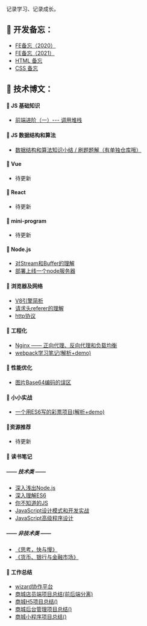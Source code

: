 记录学习、记录成长。

## :memo: 开发备忘：

* [FE备忘（2020）](https://github.com/xszi/blog/issues/7)
* [FE备忘（2021）](https://github.com/xszi/blog/issues/7)
* [HTML 备忘](https://github.com/xszi/blog/issues/16)
* [CSS 备忘](https://github.com/xszi/blog/issues/6)

## :memo: 技术博文：

#### :seedling: JS 基础知识

* [前端进阶（一）--- 调用堆栈](https://juejin.im/post/5bfb4af1e51d4574b133d1e3)

#### :seedling: JS 数据结构和算法

* [数据结构和算法知识小结 / 刷题题解（有单独仓库哦）](https://github.com/xszi/fe-interview/tree/master/algorithm)

#### :seedling: Vue

* 待更新

#### :seedling: React

* 待更新

#### :seedling: mini-program

* 待更新

#### :seedling: Node.js
* [对Stream和Buffer的理解](https://github.com/xszi/blog/issues/5)
* [部署上线一个node服务器](https://juejin.im/post/6844904002732343304)

#### :seedling: 浏览器及网络

* [V8引擎简析](https://juejin.im/post/5e0d40326fb9a0483e475543)
* [请求头referer的理解](https://github.com/xszi/blog/issues/3)
* [http协议](https://github.com/xszi/node/issues/13)

#### :seedling: 工程化
* [Nginx —— 正向代理、反向代理和负载均衡](https://github.com/xszi/node/issues/12)
* [webpack学习笔记(解析+demo)](https://github.com/xszi/webpack-demo)

#### :seedling: 性能优化

* [图片Base64编码的误区](https://github.com/xszi/blog/issues/2)

#### :seedling: 小小实战

* [一个用ES6写的彩票项目(解析+demo)](https://github.com/xszi/ES6-lottery)

#### :seedling:资源推荐

* 待更新

#### :seedling: 读书笔记

##### —— 技术类 ——

* [深入浅出Node.js](https://github.com/xszi/node-note)
* [深入理解ES6](https://github.com/xszi/ES6)
* [你不知道的JS](https://github.com/xszi/you-dont-kown-js)
* [JavaScript设计模式和开发实战](https://github.com/xszi/js-design-mode)
* [JavaScript高级程序设计](https://github.com/xszi/js-advanced)

##### —— 非技术类 ——

* [《思考，快与慢》](https://github.com/xszi/blog/issues/4)
* [《货币、银行与金融市场》](https://github.com/xszi/blog/issues/8)

#### :seedling: 工作总结

* [wizard协作平台](https://github.com/xszi/blog/issues/11)
* [商城店员端项目总结(前后端分离)](https://github.com/xszi/blog/blob/master/work/clerk.md)
* [商城H5项目总结()](https://github.com/xszi/blog/)
* [商城后台管理项目总结()](https://github.com/xszi/blog/)
* [商城小程序项目总结()](https://github.com/xszi/blog/)

